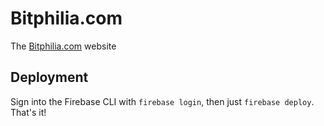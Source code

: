 # Bitphilia.com
The [Bitphilia.com](http://bitphilia.com) website

## Deployment
Sign into the Firebase CLI with `firebase login`, then just `firebase deploy`.  That's it!
